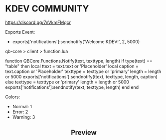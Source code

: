 # KDEV COMMUNITY
https://discord.gg/7nVkmFMqcr

Exports Event:
  - exports['notifications']:sendnotify('Welcome KDEV!', 2, 5000)



 qb-core > client > function.lua

function QBCore.Functions.Notify(text, texttype, length)
    if type(text) == "table" then
        local ttext = text.text or 'Placeholder'
        local caption = text.caption or 'Placeholder'
        texttype = texttype or 'primary'
        length = length or 5000
        exports['notifications']:sendnotify(ttext, texttype, length, caption)
    else
        texttype = texttype or 'primary'
        length = length or 5000
        exports['notifications']:sendnotify(text, texttype, length)
    end
end

Colors:
  - Normal: 1
  - Error: 2
  - Warning: 3
    
<div align='center'></div>
<div align='center'><h2>Preview</h2></div>


